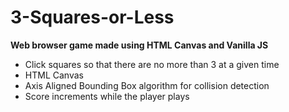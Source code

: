 # 3-Squares-or-Less

**Web browser game made using HTML Canvas and Vanilla JS**

- Click squares so that there are no more than 3 at a given time
- HTML Canvas
- Axis Aligned Bounding Box algorithm for collision detection
- Score increments while the player plays
